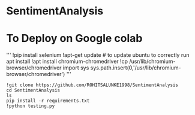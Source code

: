 # SentimentAnalysis

# To Deploy on Google colab
'''
!pip install selenium
!apt-get update # to update ubuntu to correctly run apt install
!apt install chromium-chromedriver
!cp /usr/lib/chromium-browser/chromedriver
import sys
sys.path.insert(0,'/usr/lib/chromium-browser/chromedriver')
'''
```
!git clone https://github.com/ROHITSALUNKE1998/SentimentAnalysis
cd SentimentAnalysis
ls
pip install -r requirements.txt
!python testing.py
```
